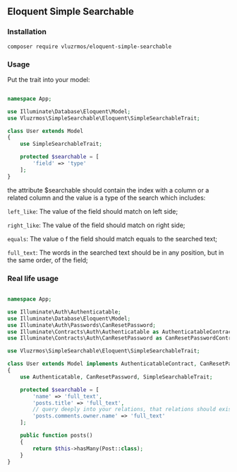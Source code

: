 ## Eloquent Simple Searchable

### Installation

`composer require vluzrmos/eloquent-simple-searchable`

### Usage

Put the trait into your model:

```php

namespace App;

use Illuminate\Database\Eloquent\Model;
use Vluzrmos\SimpleSearchable\Eloquent\SimpleSearchableTrait;

class User extends Model
{ 
	use SimpleSearchableTrait;

	protected $searchable = [
		'field' => 'type'
	];
}
```

the attribute $searchable should contain the index with a column or a related column and the value is a type of the search which includes:

`left_like`: The value of the field should match on left side;

`right_like`: The value of the field should match on right side;

`equals`: The value o f the field should match equals to the searched text;

`full_text`: The words in the searched text should be in any position, but in the same order, of the field;

### Real life usage

```php

namespace App;

use Illuminate\Auth\Authenticatable;
use Illuminate\Database\Eloquent\Model;
use Illuminate\Auth\Passwords\CanResetPassword;
use Illuminate\Contracts\Auth\Authenticatable as AuthenticatableContract;
use Illuminate\Contracts\Auth\CanResetPassword as CanResetPasswordContract;

use Vluzrmos\SimpleSearchable\Eloquent\SimpleSearchableTrait;

class User extends Model implements AuthenticatableContract, CanResetPasswordContract
{
	use Authenticatable, CanResetPassword, SimpleSearchableTrait;

	protected $searchable = [
		'name' => 'full_text',
		'posts.title' => 'full_text',
		// query deeply into your relations, that relations should exists on the respective models.
		'posts.comments.owner.name' => 'full_text'
	];

	public function posts()
	{
		return $this->hasMany(Post::class);
	}
}
```

